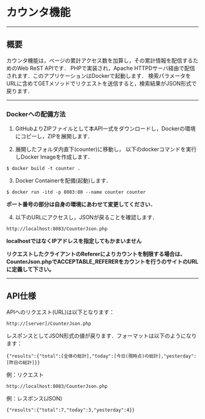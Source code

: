 # カウンタ機能

----
## 概要
カウンタ機能は，ページの累計アクセス数を加算し，その累計情報を配信するためのWeb ReST APIです．
PHPで実装され，Apache HTTPDサーバ経由で配信されます．このアプリケーションはDockerで起動します．
検索パラメータをURLに含めてGETメソッドでリクエストを送信すると，検索結果がJSON形式で戻ります．


----
### Dockerへの配備方法

1. GitHubよりZIPファイルとして本API一式をダウンロードし，Dockerの環境にコピーし，ZIPを展開します．

2. 展開したフォルダ内直下(counter)に移動し，
以下のdockerコマンドを実行しDocker Imageを作成します．
```
$ docker build -t counter .
```

3. Docker Containerを配備(起動)します．
```
$ docker run -itd -p 8083:80 --name counter counter
```
**ポート番号の部分は自身の環境にあわせて変更してください．**

4. 以下のURLにアクセスし，JSONが戻ることを確認します．
```
http://localhost:8083/CounterJson.php
```
**localhostではなくIPアドレスを指定してもかまいません**

**リクエストしたクライアントのRefererによりカウントを制限する場合は、CounterJson.phpでACCEPTABLE_REFERERをカウントを行うのサイトのURLに定義して下さい。**



----
## API仕様

APIへのリクエスト(URL)は以下となります：
```
http://[server]/CounterJson.php
```


レスポンスとしてJSON形式の値が戻ります．フォーマットは以下のようになります：
```
{"results":{"total":[全体の総計],"today":[今日(現時点)の総計],"yesterday":[昨日の総計]}}
```

例：リクエスト

```
http://localhost:8083/CounterJson.php
```

例：レスポンス(JSON)

```
{"results":{"total":7,"today":3,"yesterday":4}}
```
